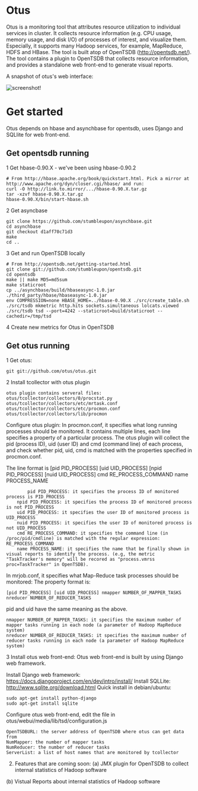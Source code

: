 Otus
==========
Otus is a monitoring tool that attributes resource utilization to individual services in cluster.
It collects resource information (e.g. CPU usage, memory usage, and disk I/O) of processes of interest,
and visualize them. Especially, it supports many Hadoop services, for example, MapReduce, HDFS and HBase.
The tool is built atop of OpenTSDB (http://opentsdb.net/). The tool contains a plugin to OpenTSDB that collects resource information,
and provides a standalone web front-end to generate visual reports.

A snapshot of otus's web interface:

![screenshot!](https://github.com/otus/otus/raw/master/docs/otus.png)

Get started
===========
Otus depends on hbase and asynchbase for opentsdb,
uses Django and SQLlite for web front-end.

Get opentsdb running
--------------------
1 Get hbase-0.90.X - we've been using hbase-0.90.2

	# From http://hbase.apache.org/book/quickstart.html. Pick a mirror at http://www.apache.org/dyn/closer.cgi/hbase/ and run:
	curl -O http://link.to.mirror/.../hbase-0.90.X.tar.gz
	tar -xzvf hbase-0.90.X.tar.gz
	hbase-0.90.X/bin/start-hbase.sh

2 Get asyncbase

	git clone https://github.com/stumbleupon/asynchbase.git
	cd asynchbase
	git checkout d1aff70c71d3
	make
	cd ..

3 Get and run OpenTSDB locally

	# From http://opentsdb.net/getting-started.html
	git clone git://github.com/stumbleupon/opentsdb.git
	cd opentsdb
	make || make MD5=md5sum
	make staticroot
	cp ../asynchbase/build/hbaseasync-1.0.jar ./third_party/hbase/hbaseasync-1.0.jar
	env COMPRESSION=none HBASE_HOME=../hbase-0.90.X ./src/create_table.sh
	./src/tsdb mkmetric http.hits sockets.simultaneous lolcats.viewed
	./src/tsdb tsd --port=4242 --staticroot=build/staticroot --cachedir=/tmp/tsd

4 Create new metrics for Otus in OpenTSDB
	
		

Get otus running
----------------------
1 Get otus:

	git git://github.com/otus/otus.git

2 Install tcollector with otus plugin
	
	otus plugin contains serveral files:
	otus/tcollector/collectors/0/procstat.py
	otus/tcollector/collectors/etc/mrtask.conf
	otus/tcollector/collectors/etc/procmon.conf
	otus/tcollector/collectors/lib/procmon

  Configure otus plugin:
  In procmon.conf, it specifies what long running processes should be monitored.
  It contains multiple lines, each line specifies a property of a particular process.
  The otus plugin will collect the pid (process ID), uid (user ID) 
  and cmd (command line) of each process, and check whether
  pid, uid, cmd is matched with the properties specified in procmon.conf.

  The line format is 
      [pid PID_PROCESS] [uid UID_PROCESS] [npid PID_PROCESS] [nuid UID_PROCESS] cmd RE_PROCESS_COMMAND name PROCESS_NAME
  
      		pid PID_PROCESS: it specifies the process ID of monitored process is PID_PROCESS
	  	npid PID_PROCESS: it specifies the process ID of monitored process is not PID_PROCESS
  		uid PID_PROCESS: it specifies the user ID of monitored process is UID_PROCESS
  		nuid PID_PROCESS: it specifies the user ID of monitored process is not UID_PROCESS
  		cmd RE_PROCESS_COMMAND: it specifies the command line (in /proc/pid/cmdline) is matched with the regular expression: RE_PROCESS_COMMAND
  		name PROCESS_NAME: it specifies the name that be finally shown in visual reports to identify the process. (e.g, the metric "TaskTracker's memory" will be recored as "process.vmrss proc=TaskTracker" in OpenTSDB).
  

  In mrjob.conf, it specifies what Map-Reduce task processes should be monitored:
  The property format is:
	
  	[pid PID_PROCESS] [uid UID_PROCESS] nmapper NUMBER_OF_MAPPER_TASKS nreducer NUMBER_OF_REDUCER_TASKS

  pid and uid have the same meaning as the above.

  	nmapper NUMBER_OF_MAPPER_TASKS: it specifies the maximum number of mapper tasks running in each node (a parameter of Hadoop MapReduce system)
	nreducer NUMBER_OF_REDUCER_TASKS: it specifies the maximum number of reducer tasks running in each node (a parameter of Hadoop MapReduce system)

3 Install otus web front-end:
  Otus web front-end is built by using Django web framework.

  Install Django web framework: https://docs.djangoproject.com/en/dev/intro/install/
  Install SQLLite: http://www.sqlite.org/download.html
  Quick install in debian/ubuntu:
	
	sudo apt-get install python-django
	sudo apt-get install sqlite

  Configure otus web front-end, edit the file in otus/webui/media/lib/tsd/configuration.js
 	
	OpenTSDBURL: the server address of OpenTSDB where otus can get data from 
	NumMapper: the number of mapper tasks
	NumReducer: the number of reducer tasks
	ServerList: a list of host names that are monitored by tcollector 


2. Features that are coming soon:
(a) JMX plugin for OpenTSDB to collect internal statistics of Hadoop software

(b) Vistual Reports about internal statistics of Hadoop software

